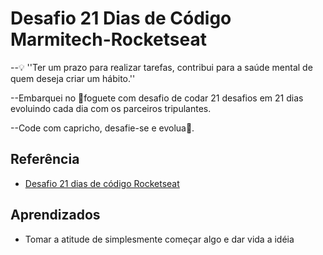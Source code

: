 
# Desafio 21 Dias de Código Marmitech-Rocketseat

  --💡 ''Ter um prazo para realizar tarefas, contribui para a saúde mental de quem deseja criar um hábito.''


  --Embarquei no 🚀foguete com desafio de codar 21 desafios em 21 dias evoluindo cada dia com os parceiros tripulantes.


  --Code com capricho, desafie-se e evolua🚀.



## Referência

 - [Desafio 21 dias de código Rocketseat](https://www.instagram.com/p/ChTBg1BpLGU/?igshid=YmMyMTA2M2Y%3D)

## Aprendizados

- Tomar a atitude de simplesmente começar algo e dar vida a idéia

